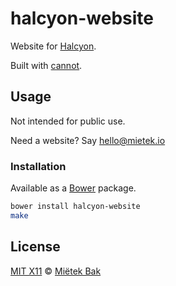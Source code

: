 halcyon-website
===============

Website for [Halcyon](http://mietek.github.io/halcyon-website/).

Built with [cannot](https://github.com/mietek/cannot/).


Usage
-----

Not intended for public use.

Need a website?  Say hello@mietek.io


### Installation

Available as a [Bower](http://bower.io/) package.

```sh
bower install halcyon-website
make
```


License
-------

[MIT X11](https://github.com/mietek/license/blob/master/LICENSE.md) © [Miëtek Bak](http://mietek.io/)
